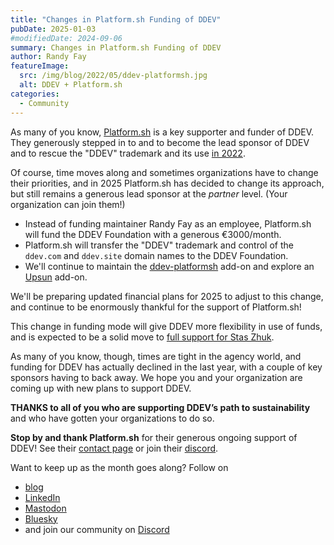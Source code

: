 ```yaml
---
title: "Changes in Platform.sh Funding of DDEV"
pubDate: 2025-01-03
#modifiedDate: 2024-09-06
summary: Changes in Platform.sh Funding of DDEV
author: Randy Fay
featureImage:
  src: /img/blog/2022/05/ddev-platformsh.jpg
  alt: DDEV + Platform.sh
categories:
  - Community
---
```


As many of you know, [Platform.sh](https://platform.sh) is a key supporter and funder of DDEV. They generously stepped in to and to become the lead sponsor of DDEV and to rescue the "DDEV" trademark and its use [in 2022](platform-sh-becomes-a-lead-sponsor-of-ddev.md).

Of course, time moves along and sometimes organizations have to change their priorities, and in 2025 Platform.sh has decided to change its approach, but still remains a generous lead sponsor at the _partner_ level. (Your organization can join them!)

- Instead of funding maintainer Randy Fay as an employee, Platform.sh will fund the DDEV Foundation with a generous €3000/month.
- Platform.sh will transfer the "DDEV" trademark and control of the `ddev.com` and `ddev.site` domain names to the DDEV Foundation.
- We'll continue to maintain the [ddev-platformsh](https://github.com/ddev/ddev-platformsh) add-on and explore an [Upsun](https://upsun.com) add-on.

We'll be preparing updated financial plans for 2025 to adjust to this change, and continue to be enormously thankful for the support of Platform.sh!

This change in funding mode will give DDEV more flexibility in use of funds, and is expected to be a solid move to [full support for Stas Zhuk](lets-fund-stas-maintainer.md).

As many of you know, though, times are tight in the agency world, and funding for DDEV has actually declined in the last year, with a couple of key sponsors having to back away. We hope you and your organization are coming up with new plans to support DDEV.

**THANKS to all of you who are supporting DDEV’s path to sustainability** and who have gotten your organizations to do so.

**Stop by and thank Platform.sh** for their generous ongoing support of DDEV! See their [contact page](https://platform.sh/contact/) or join their [discord](https://discord.gg/platformsh).

Want to keep up as the month goes along? Follow on

- [blog](https://ddev.com/blog/)
- [LinkedIn](https://www.linkedin.com/company/ddev-foundation)
- [Mastodon](https://fosstodon.org/@ddev)
- [Bluesky](https://bsky.app/profile/ddev.bsky.social)
- and join our community on [Discord](/s/discord)
